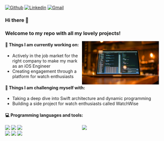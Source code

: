[![Github](https://img.shields.io/badge/-Github-000?style=flat&logo=Github&logoColor=white)](https://github.com/mhinojosa24)
[![Linkedin](https://img.shields.io/badge/-LinkedIn-blue?style=flat&logo=Linkedin&logoColor=white)](https://www.linkedin.com/in/maximohinojosa/)
[![Gmail](https://img.shields.io/badge/-Gmail-c14438?style=flat&logo=Gmail&logoColor=white)](mailto:maximohinojosa13@gmail.com)

### Hi there 👋 
### Welcome to my repo with all my lovely projects! 

<img align="right" alt="img" src="https://github.com/mhinojosa24/mhinojosa24.github.io/blob/main/aestheticCode.jpg" width="50%" height="auto" />


#### 🌱 Things I am currently working on: 
- Actively in the job market for the right company to make my mark as an iOS Engineer 
- Creating engagement through a platform for watch enthusiasts
  
#### :muscle: Things I am challenging myself with:
- Taking a deep dive into Swift architecture and dynamic programming 
- Building a side project for watch enthusiasts called WatchWise
 

#### :computer: Programming languages and tools: 
<p>
	<img width="50%" align="right" src="https://github-readme-stats.vercel.app/api?username=mhinojosa24&show_icons=true&hide_border=true" />

<code><img width="10%" src="https://www.vectorlogo.zone/logos/python/python-ar21.svg"></code>
<code><img width="10%" src= "https://www.vectorlogo.zone/logos/swift/swift-ar21.svg"></code>
<code><img width="10%" src="https://www.vectorlogo.zone/logos/git-scm/git-scm-ar21.svg"></code>
<br />
<code><img width="10%" src="https://www.vectorlogo.zone/logos/pocoo_flask/pocoo_flask-ar21.svg"></code>
<code><img width="10%" src="https://www.vectorlogo.zone/logos/javascript/javascript-horizontal.svg"></code>
<code><img width="10%" src="https://www.vectorlogo.zone/logos/mongodb/mongodb-ar21.svg"></code>
<br />
</p>
